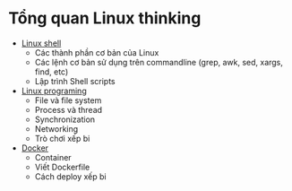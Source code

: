 # Tổng quan Linux thinking

-   [Linux shell](01-linux-shell.md)
    -   Các thành phần cơ bản của Linux
    -   Các lệnh cơ bản sử dụng trên commandline (grep, awk, sed, xargs, find, etc)
    -   Lập trình Shell scripts
-   [Linux programing](02-linux-programing.md)
    -   File và file system
    -   Process và thread
    -   Synchronization
    -   Networking
    -   Trò chơi xếp bi
-   [Docker](03-docker.md)
    -   Container
    -   Viết Dockerfile
    -   Cách deploy xếp bi